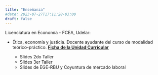 ```yaml
---
title: "Enseñanza"
#date: 2023-07-27T17:11:28-03:00
draft: false
---
```


Licenciatura en Economía - FCEA, Udelar:
- Ética, economía y justicia. Docente ayudante del curso de modalidad teórico-práctico. [**Ficha de la Unidad Curricular**](https://www.fcea.udelar.edu.uy/images/micrositios/bedelia/fichas_UC/2023/PAR/S41_2023_02_%C3%89tica_Econom%C3%ADa_y_Justicia.pdf)

  - Slides 2do Taller
  - Slides 3er Taller
  - Slides de EGE-RBU y Coyuntura de mercado laboral
